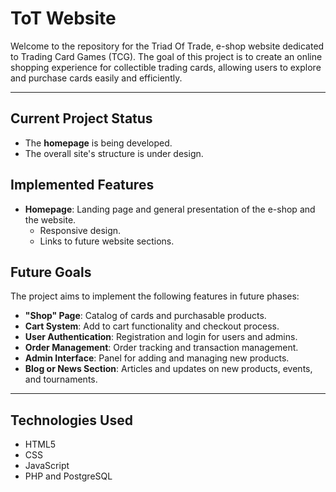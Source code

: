# ToT Website

Welcome to the repository for the Triad Of Trade, e-shop website dedicated to Trading Card Games (TCG). The goal of this project is to create an online shopping experience for collectible trading cards, allowing users to explore and purchase cards easily and efficiently.

---

## Current Project Status

- The **homepage** is being developed.
- The overall site's structure is under design.

## Implemented Features

- **Homepage**: Landing page and general presentation of the e-shop and the website.
  - Responsive design.
  - Links to future website sections.

## Future Goals

The project aims to implement the following features in future phases:

- **"Shop" Page**: Catalog of cards and purchasable products.
- **Cart System**: Add to cart functionality and checkout process.
- **User Authentication**: Registration and login for users and admins.
- **Order Management**: Order tracking and transaction management.
- **Admin Interface**: Panel for adding and managing new products.
- **Blog or News Section**: Articles and updates on new products, events, and tournaments.

---

## Technologies Used
- HTML5
- CSS
- JavaScript
- PHP and PostgreSQL
